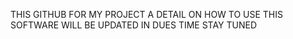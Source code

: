 THIS GITHUB FOR MY PROJECT
A DETAIL ON HOW TO USE THIS SOFTWARE WILL BE UPDATED IN DUES TIME
STAY TUNED